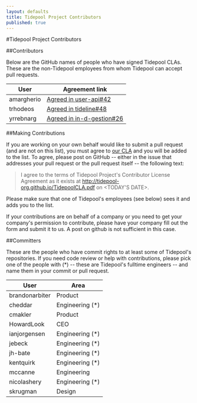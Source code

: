 ```yaml
---
layout: defaults
title: Tidepool Project Contributors
published: true
---
```


#Tidepool Project Contributors

##Contributors

Below are the GitHub names of people who have signed Tidepool CLAs. These are the non-Tidepool employees from whom Tidepool can accept pull requests. 

 User | Agreement link
 ---- | --------------
amargherio | [Agreed in user-api#42](https://github.com/tidepool-org/user-api/pull/42)
trhodeos | [Agreed in tideline#48](https://github.com/tidepool-org/tideline/pull/48)
yrrebnarg | [Agreed in in-d-gestion#26](https://github.com/tidepool-org/in-d-gestion/issues/26)

##Making Contributions

If you are working on your own behalf would like to submit a pull request (and are not on this list), you must agree to [our CLA](TidepoolCLA.pdf) and you will be added to the list. To agree, please post on GitHub -- either in the issue that addresses your pull request or the pull request itself -- the following text:

> I agree to the terms of Tidepool Project's Contributor License Agreement 
> as it exists at http://tidepool-org.github.io/TidepoolCLA.pdf on <TODAY'S DATE>.

Please make sure that one of Tidepool's employees (see below) sees it and adds you to the list.

If your contributions are on behalf of a company or you need to get your company's permission to contribute, please have your company fill out the form and submit it to us. A post on github is not sufficient in this case.

##Committers

These are the people who have commit rights to at least some of Tidepool's repositories. If you need code review or help with contributions, please pick one of the people with (*) -- these are Tidepool's fulltime engineers -- and name them in your commit or pull request.

User | Area
---- | ----
brandonarbiter | Product
cheddar | Engineering (*)
cmakler | Product
HowardLook | CEO
ianjorgensen | Engineering (*)
jebeck | Engineering (*)
jh-bate | Engineering (*)
kentquirk | Engineering (*)
mccanne | Engineering
nicolashery | Engineering (*)
skrugman | Design
